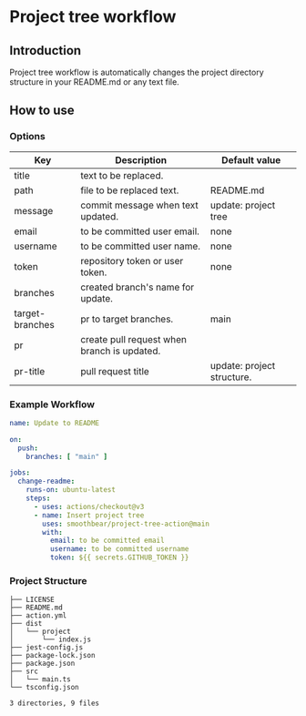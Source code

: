 # Project tree workflow
## Introduction
Project tree workflow is automatically changes the project directory structure in your README.md or any text file.

## How to use
### Options
| Key             | Description                                 | Default value              |
|-----------------|---------------------------------------------|----------------------------|
| title           | text to be replaced.                        |                            |
| path            | file to be replaced text.                   | README.md                  |
| message         | commit message when text updated.           | update: project tree       |
| email           | to be committed user email.                 | none                       |
| username        | to be committed user name.                  | none                       |
| token           | repository token or user token.             | none                       |
| branches        | created branch's name for update.           |                            |
| target-branches | pr to target branches.                      | main                       |
| pr              | create pull request when branch is updated. |                            |
| pr-title        | pull request title                          | update: project structure. |


### Example Workflow
```yml
name: Update to README

on:
  push:
    branches: [ "main" ]

jobs:
  change-readme:
    runs-on: ubuntu-latest
    steps:
      - uses: actions/checkout@v3
      - name: Insert project tree
        uses: smoothbear/project-tree-action@main
        with:
          email: to be committed email
          username: to be committed username
          token: ${{ secrets.GITHUB_TOKEN }}
```

### Project Structure
```.
├── LICENSE
├── README.md
├── action.yml
├── dist
│   └── project
│       └── index.js
├── jest-config.js
├── package-lock.json
├── package.json
├── src
│   └── main.ts
└── tsconfig.json

3 directories, 9 files
```